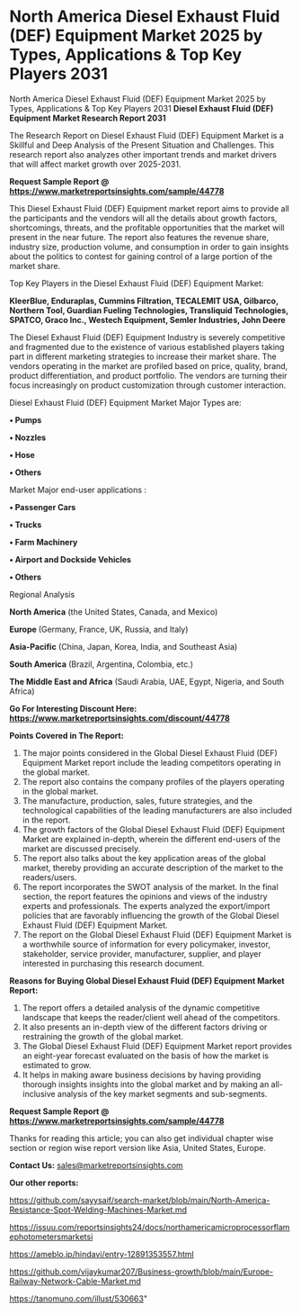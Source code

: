 # North America Diesel Exhaust Fluid (DEF) Equipment Market 2025 by Types, Applications & Top Key Players 2031
North America Diesel Exhaust Fluid (DEF) Equipment Market 2025 by Types, Applications & Top Key Players 2031
<strong>Diesel Exhaust Fluid (DEF) Equipment Market Research Report 2031</strong>

The Research Report on Diesel Exhaust Fluid (DEF) Equipment Market is a Skillful and Deep Analysis of the Present Situation and Challenges. This research report also analyzes other important trends and market drivers that will affect market growth over 2025-2031.

<strong>Request Sample Report @ <a href=https://www.marketreportsinsights.com/sample/44778>https://www.marketreportsinsights.com/sample/44778</a></strong>

This Diesel Exhaust Fluid (DEF) Equipment market report aims to provide all the participants and the vendors will all the details about growth factors, shortcomings, threats, and the profitable opportunities that the market will present in the near future. The report also features the revenue share, industry size, production volume, and consumption in order to gain insights about the politics to contest for gaining control of a large portion of the market share.

Top Key Players in the Diesel Exhaust Fluid (DEF) Equipment Market:

<strong>KleerBlue, Enduraplas, Cummins Filtration, TECALEMIT USA, Gilbarco, Northern Tool, Guardian Fueling Technologies, Transliquid Technologies, SPATCO, Graco Inc., Westech Equipment, Semler Industries, John Deere</strong>

The Diesel Exhaust Fluid (DEF) Equipment Industry is severely competitive and fragmented due to the existence of various established players taking part in different marketing strategies to increase their market share. The vendors operating in the market are profiled based on price, quality, brand, product differentiation, and product portfolio. The vendors are turning their focus increasingly on product customization through customer interaction.

Diesel Exhaust Fluid (DEF) Equipment Market Major Types are:

<strong>•  Pumps

•  Nozzles

•  Hose

•  Others</strong>

Market Major end-user applications :

<strong>•  Passenger Cars

•  Trucks

•  Farm Machinery

•  Airport and Dockside Vehicles

•  Others</strong>

Regional Analysis

</u><strong><b>North America</b></strong> (the United States, Canada, and Mexico)

<strong><b>Europe </b></strong>(Germany, France, UK, Russia, and Italy)

<strong><b>Asia-Pacific</b></strong> (China, Japan, Korea, India, and Southeast Asia)

<strong><b>South America</b></strong> (Brazil, Argentina, Colombia, etc.)

<strong><b>The Middle East and Africa</b></strong> (Saudi Arabia, UAE, Egypt, Nigeria, and South Africa)

<strong>Go For Interesting Discount Here: <a href=https://www.marketreportsinsights.com/discount/44778>https://www.marketreportsinsights.com/discount/44778</a></strong>

<strong>Points Covered in The Report:</strong>
<ol>
  <li>The major points considered in the Global Diesel Exhaust Fluid (DEF) Equipment Market report include the leading competitors operating in the global market.</li>
  <li>The report also contains the company profiles of the players operating in the global market.</li>
  <li>The manufacture, production, sales, future strategies, and the technological capabilities of the leading manufacturers are also included in the report.</li>
  <li>The growth factors of the Global Diesel Exhaust Fluid (DEF) Equipment Market are explained in-depth, wherein the different end-users of the market are discussed precisely.</li>
  <li>The report also talks about the key application areas of the global market, thereby providing an accurate description of the market to the readers/users.</li>
  <li>The report incorporates the SWOT analysis of the market. In the final section, the report features the opinions and views of the industry experts and professionals. The experts analyzed the export/import policies that are favorably influencing the growth of the Global Diesel Exhaust Fluid (DEF) Equipment Market.</li>
  <li>The report on the Global Diesel Exhaust Fluid (DEF) Equipment Market is a worthwhile source of information for every policymaker, investor, stakeholder, service provider, manufacturer, supplier, and player interested in purchasing this research document.</li>
</ol>
<strong>Reasons for Buying Global Diesel Exhaust Fluid (DEF) Equipment Market Report:</strong>

<ol>
  <li>The report offers a detailed analysis of the dynamic competitive landscape that keeps the reader/client well ahead of the competitors.</li>
  <li>It also presents an in-depth view of the different factors driving or restraining the growth of the global market.</li>
  <li>The Global Diesel Exhaust Fluid (DEF) Equipment Market report provides an eight-year forecast evaluated on the basis of how the market is estimated to grow.</li>
  <li>It helps in making aware business decisions by having providing thorough insights insights into the global market and by making an all-inclusive analysis of the key market segments and sub-segments.</li>
</ol>
<strong>Request Sample Report @ <a href=https://www.marketreportsinsights.com/sample/44778>https://www.marketreportsinsights.com/sample/44778</a></strong>


Thanks for reading this article; you can also get individual chapter wise section or region wise report version like Asia, United States, Europe.

<strong>Contact Us:</strong>
sales@marketreportsinsights.com

<strong>Our other reports:</strong>

<a href=https://github.com/sayysaif/search-market/blob/main/North-America-Resistance-Spot-Welding-Machines-Market.md>https://github.com/sayysaif/search-market/blob/main/North-America-Resistance-Spot-Welding-Machines-Market.md</a>

<a href=https://issuu.com/reportsinsights24/docs/northamericamicroprocessorflamephotometersmarketsi>https://issuu.com/reportsinsights24/docs/northamericamicroprocessorflamephotometersmarketsi</a>

<a href=https://ameblo.jp/hindavi/entry-12891353557.html>https://ameblo.jp/hindavi/entry-12891353557.html</a>

<a href=https://github.com/vijaykumar207/Business-growth/blob/main/Europe-Railway-Network-Cable-Market.md>https://github.com/vijaykumar207/Business-growth/blob/main/Europe-Railway-Network-Cable-Market.md</a>

<a href=https://tanomuno.com/illust/530663>https://tanomuno.com/illust/530663</a>"
